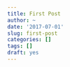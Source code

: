 ```yaml
---
title: First Post
author: ~
date: '2017-07-01'
slug: first-post
categories: []
tags: []
draft: yes
---
```


